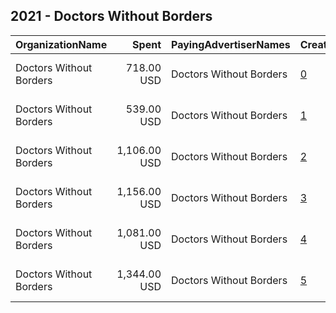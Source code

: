 ## 2021 - Doctors Without Borders 
|OrganizationName|Spent|PayingAdvertiserNames|CreativeUrls|Impressions|Genders|AgeBrackets|CountryCodes|BillingAddresses|CandidateBallotInformation|
|:---|---:|:---|:---|---:|:---|:---|:---|:---|:---|
|Doctors Without Borders|718.00 USD|Doctors Without Borders|[0](https://www.snap.com/political-ads/asset/fb303304018842fa8f47291f7e50f60419e1fd7a5d77d4e83857b87469e99d35?mediaType=mp4)|170,700||18+|united states|"40 rector street,New York,10006,US"||
|Doctors Without Borders|539.00 USD|Doctors Without Borders|[1](https://www.snap.com/political-ads/asset/68b79fd08c8b64a10f4360ba478408d2d3b5ea7f202416bfe1c4cd7a96298cb3?mediaType=mp4)|81,820||25+|united states|"40 rector street,New York,10006,US"||
|Doctors Without Borders|1,106.00 USD|Doctors Without Borders|[2](https://www.snap.com/political-ads/asset/ecc9f8d69ba3a14d4e04dfe3c953a25716886f26f0284ed3818087288da9bfb6?mediaType=mp4)|127,378||25+|united states|"40 rector street,New York,10006,US"||
|Doctors Without Borders|1,156.00 USD|Doctors Without Borders|[3](https://www.snap.com/political-ads/asset/350664f258be54667eb622869d52e41b820a210b5559a02a5c1ecf90ac31061f?mediaType=mp4)|281,697||18+|united states|"40 rector street,New York,10006,US"||
|Doctors Without Borders|1,081.00 USD|Doctors Without Borders|[4](https://www.snap.com/political-ads/asset/9848030fb4acee01509f73239a1fb0cd163a8422195c6e12c5fc59b6ae1d590b?mediaType=mp4)|167,165||18+|united states|"40 rector street,New York,10006,US"||
|Doctors Without Borders|1,344.00 USD|Doctors Without Borders|[5](https://www.snap.com/political-ads/asset/f1d03554cc097ce5650b720eb84ff3153bb26a92b4d788d508172c49909e8bca?mediaType=mp4)|219,366||25+|united states|"40 rector street,New York,10006,US"||
